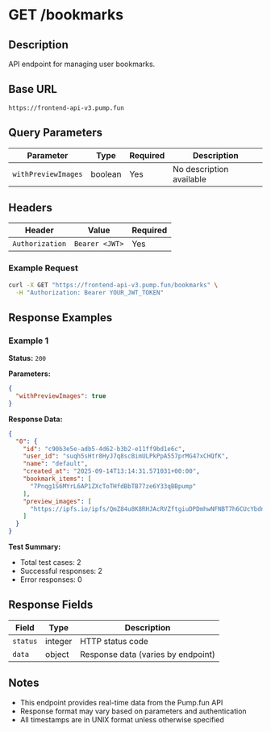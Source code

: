 # GET /bookmarks

## Description
API endpoint for managing user bookmarks.

## Base URL
`https://frontend-api-v3.pump.fun`

## Query Parameters
| Parameter | Type | Required | Description |
|-----------|------|----------|-------------|
| `withPreviewImages` | boolean | Yes | No description available |

## Headers
| Header | Value | Required |
|--------|-------|----------|
| `Authorization` | `Bearer <JWT>` | Yes |

### Example Request
```bash
curl -X GET "https://frontend-api-v3.pump.fun/bookmarks" \
  -H "Authorization: Bearer YOUR_JWT_TOKEN"
```

## Response Examples

### Example 1
**Status:** `200`

**Parameters:**
```json
{
  "withPreviewImages": true
}
```

**Response Data:**
```json
{
  "0": {
    "id": "c90b3e5e-adb5-4d62-b3b2-e11ff9bd1e6c",
    "user_id": "suqh5sHtr8HyJ7q8scBimULPkPpA557prMG47xCHQfK",
    "name": "default",
    "created_at": "2025-09-14T13:14:31.571031+00:00",
    "bookmark_items": [
      "7Pnqg1S6MYrL6AP1ZXcToTHfdBbTB77ze6Y33qBBpump"
    ],
    "preview_images": [
      "https://ipfs.io/ipfs/QmZ84u8K8RHJAcRVZftgiuDPDmhwNFNBT7h6CUcYbdnejU"
    ]
  }
}
```

**Test Summary:**
- Total test cases: 2
- Successful responses: 2
- Error responses: 0

## Response Fields
| Field | Type | Description |
|-------|------|-------------|
| `status` | integer | HTTP status code |
| `data` | object | Response data (varies by endpoint) |

## Notes
- This endpoint provides real-time data from the Pump.fun API
- Response format may vary based on parameters and authentication
- All timestamps are in UNIX format unless otherwise specified
